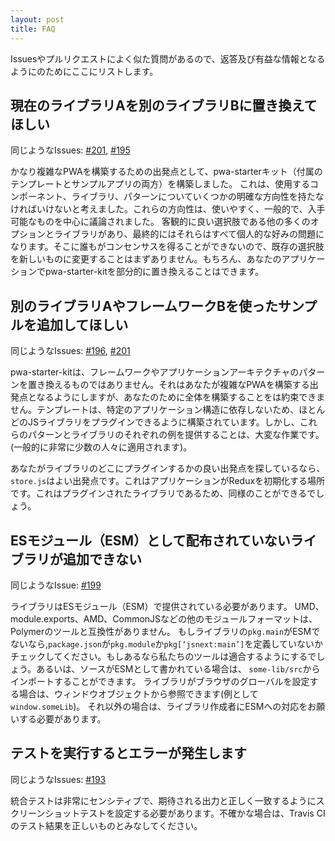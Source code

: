 ```yaml
---
layout: post
title: FAQ
---
```

<!-- original:
We often get very similar questions across issues and PRs, and we figured it would be useful to list them here, for a reference.

## Replace an existing library with a different one

Sample issues: [#201](https://github.com/Polymer/pwa-starter-kit/issues/201), [#195](https://github.com/Polymer/pwa-starter-kit/pull/195)

We built pwa-starter kit (both the included templates and the sample apps) to be a good starting point for building a fairly complex PWA. This means that we had to make some decisions about which components, libraries and patterns to use -- these decisions were made around ease of use, popularity, and available documentation. There are many other options and libraries that are objectively good choices, and at the end of the day they all come down to a matter of personal preference. Since that’s not something that everyone can come to a consensus on, it’s unlikely that we will change an existing choice for a new one. You can, of course, replace any bits and pieces of pwa-starter-kit in _your_ application.

## Add example of using a library/framework

Sample issues: [#196](https://github.com/Polymer/pwa-starter-kit/issues/196), [#201](https://github.com/Polymer/pwa-starter-kit/issues/207)

pwa-starter-kit is not meant to replace any frameworks or application architecture patterns -- it’s meant to get you started towards building a complex PWA, but does not promise to build the entire thing for you. The templates are built in such a way that most JS libraries can be plugged in, since they don’t rely on a specific application structure. However, providing an example for each one of these patterns and libraries is a daunting task (and is generally applicable to a very small number of people).

If you’re looking for a good starting point of where to plug in a library, `store.js` is a good starting point -- it’s the place in the application that initializes Redux, which is a library that we plugged in, so your might need something similar.

## Can't add libraries not distributed as an ES module (ESM)

Sample issues: [#199](https://github.com/Polymer/pwa-starter-kit/issues/199)

Libraries must provide ES modules (ESM) - other module formats, such as UMD, `module.exports`, AMD, CommonJS, etc., are not compatible with Polymer tools. If the library's `pkg.main` is not already ESM, check if `package.json` defines `pkg.module` or `pkg[‘jsnext:main’]` - our tools will prefer those if present. Alternatively, you can import from `some-lib/src` if the source is written as ESM. If the library sets browser globals, you can reference them through the window object (e.g. `window.someLib`). Otherwise, you have to request ESM from the library author.

## I’m getting errors when running the tests

Sample issues: [#193](https://github.com/Polymer/pwa-starter-kit/issues/193)

The integration tests are fairly fragile, and require that you have the correct setup for the screenshot testing to match the expected output. When in doubt, test results from Travis CI should be considered as correct.
-->

Issuesやプルリクエストによく似た質問があるので、返答及び有益な情報となるようにのためにここにリストします。

## 現在のライブラリAを別のライブラリBに置き換えてほしい

同じようなIssues: [#201](https://github.com/Polymer/pwa-starter-kit/issues/201), [#195](https://github.com/Polymer/pwa-starter-kit/pull/195)

かなり複雑なPWAを構築するための出発点として、pwa-starterキット（付属のテンプレートとサンプルアプリの両方）を構築しました。 これは、使用するコンポーネント、ライブラリ、パターンについていくつかの明確な方向性を持たなければいけないと考えました。これらの方向性は、使いやすく、一般的で、入手可能なものを中心に議論されました。 客観的に良い選択肢である他の多くのオプションとライブラリがあり、最終的にはそれらはすべて個人的な好みの問題になります。そこに誰もがコンセンサスを得ることができないので、既存の選択肢を新しいものに変更することはまずありません。もちろん、あなたのアプリケーションでpwa-starter-kitを部分的に置き換えることはできます。

## 別のライブラリAやフレームワークBを使ったサンプルを追加してほしい

同じようなIssues: [#196](https://github.com/Polymer/pwa-starter-kit/issues/196), [#201](https://github.com/Polymer/pwa-starter-kit/issues/207)

pwa-starter-kitは、フレームワークやアプリケーションアーキテクチャのパターンを置き換えるものではありません。それはあなたが複雑なPWAを構築する出発点となるようにしますが、あなたのために全体を構築することをは約束できません。テンプレートは、特定のアプリケーション構造に依存しないため、ほとんどのJSライブラリをプラグインできるように構築されています。しかし、これらのパターンとライブラリのそれぞれの例を提供することは、大変な作業です。(一般的に非常に少数の人々に適用されます)。

あなたがライブラリのどこにプラグインするかの良い出発点を探しているなら、 `store.js`はよい出発点です。これはアプリケーションがReduxを初期化する場所です。これはプラグインされたライブラリであるため、同様のことができるでしょう。

## ESモジュール（ESM）として配布されていないライブラリが追加できない

同じようなIssue: [#199](https://github.com/Polymer/pwa-starter-kit/issues/199)

ライブラリはESモジュール（ESM）で提供されている必要があります。 UMD、module.exports、AMD、CommonJSなどの他のモジュールフォーマットは、Polymerのツールと互換性がありません。 もしライブラリの`pkg.main`がESMでないなら,`package.json`が`pkg.module`か`pkg[‘jsnext:main’]`を定義していないかチェックしてください。もしあるなら私たちのツールは適合するようにするでしょう。あるいは、ソースがESMとして書かれている場合は、 `some-lib/src`からインポートすることができます。 ライブラリがブラウザのグローバルを設定する場合は、ウィンドウオブジェクトから参照できます(例として`window.someLib`)。 それ以外の場合は、ライブラリ作成者にESMへの対応をお願いする必要があります。

## テストを実行するとエラーが発生します

同じようなIssues: [#193](https://github.com/Polymer/pwa-starter-kit/issues/193)

統合テストは非常にセンシティブで、期待される出力と正しく一致するようにスクリーンショットテストを設定する必要があります。不確かな場合は、Travis CIのテスト結果を正しいものとみなしてください。
